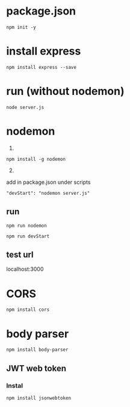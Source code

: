 
# package.json
```
npm init -y
```
# install express
```
npm install express --save
```

# run (without nodemon)
```
node server.js
```

# nodemon
1. 
```
npm install -g nodemon
```
2.
add in package.json under scripts 
```
"devStart": "nodemon server.js"
```

## run
```
npm run nodemon
```
<!-- For after added "devStart": "nodemon server.js" -->
```
npm run devStart
```


## test url
localhost:3000

# CORS
```
npm install cors
```

# body parser
```
npm install body-parser
```

## JWT web token
### Instal
```
npm install jsonwebtoken
```